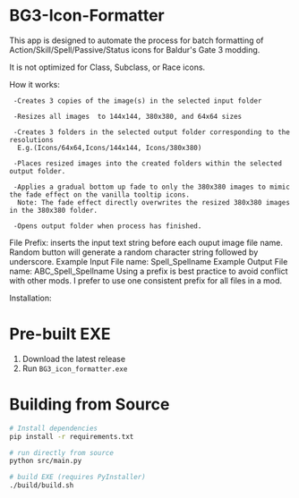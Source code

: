 # BG3-Icon-Formatter
This app is designed to automate the process for batch formatting of Action/Skill/Spell/Passive/Status icons for Baldur's Gate 3 modding.

It is not optimized for Class, Subclass, or Race icons. 

How it works:

     -Creates 3 copies of the image(s) in the selected input folder

     -Resizes all images  to 144x144, 380x380, and 64x64 sizes 

     -Creates 3 folders in the selected output folder corresponding to the resolutions
      E.g.(Icons/64x64,Icons/144x144, Icons/380x380)
 
     -Places resized images into the created folders within the selected output folder.

     -Applies a gradual bottom up fade to only the 380x380 images to mimic the fade effect on the vanilla tooltip icons.
      Note: The fade effect directly overwrites the resized 380x380 images in the 380x380 folder.

     -Opens output folder when process has finished.

 File Prefix: inserts the input text string before each ouput image file name. Random button will generate a random character string followed by underscore. 
      Example Input File name: Spell_Spellname
      Example Output File name: ABC_Spell_Spellname
Using a prefix is best practice to avoid conflict with other mods. I prefer to use one consistent prefix for all files in a mod.


Installation:
# Pre-built EXE
1. Download the latest release
2. Run `BG3_icon_formatter.exe`

# Building from Source
```bash
# Install dependencies
pip install -r requirements.txt

# run directly from source
python src/main.py

# build EXE (requires PyInstaller)
./build/build.sh
